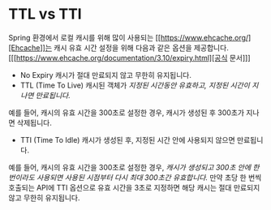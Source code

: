 # TTL vs TTI


Spring 환경에서 로컬 캐시를 위해 많이 사용되는 [[https://www.ehcache.org/][Ehcache]]는 캐시 유효 시간 설정을 위해 다음과 같은 옵션을 제공합니다. [[[https://www.ehcache.org/documentation/3.10/expiry.html][공식 문서]]]
* No Expiry
캐시가 절대 만료되지 않고 무한히 유지됩니다.
* TTL (Time To Live)
캐시된 객체가 *지정된 시간동안 유효하고, 지정된 시간이 지나면 만료됩니다.*

예를 들어, 캐시의 유효 시간을 300초로 설정한 경우, 캐시가 생성된 후 300초가 지나면 삭제됩니다.

* TTI (Time To Idle)
캐시가 생성된 후, 지정된 시간 안에 사용되지 않으면 만료됩니다.

예를 들어, 캐시의 유효 시간을 300초로 설정한 경우, *캐시가 생성되고 300초 안에 한 번이라도 사용되면 사용된 시점부터 다시 최대 300초간 유효합니다.* 만약 초당 한 번씩 호출되는 API에 TTI 옵션으로 유효 시간을 3초로 지정하면 해당 캐시는 절대 만료되지 않고 무한히 유지됩니다.

